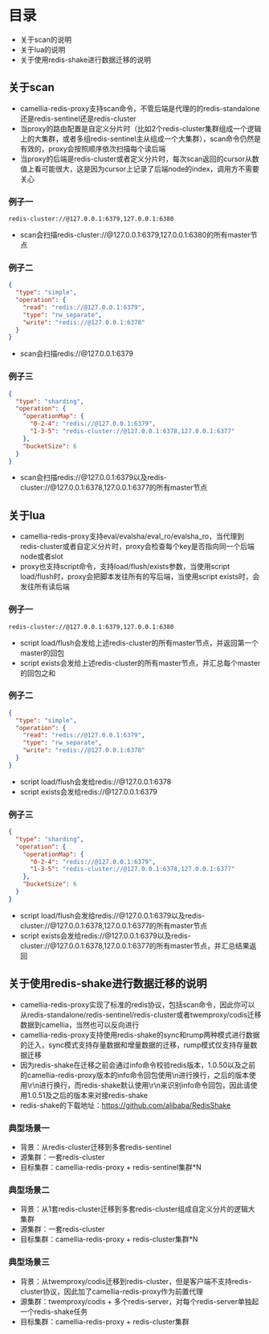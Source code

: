 # 目录
* 关于scan的说明
* 关于lua的说明
* 关于使用redis-shake进行数据迁移的说明

## 关于scan

* camellia-redis-proxy支持scan命令，不管后端是代理的的redis-standalone还是redis-sentinel还是redis-cluster
* 当proxy的路由配置是自定义分片时（比如2个redis-cluster集群组成一个逻辑上的大集群，或者多组redis-sentinel主从组成一个大集群），scan命令仍然是有效的，proxy会按照顺序依次扫描每个读后端
* 当proxy的后端是redis-cluster或者定义分片时，每次scan返回的cursor从数值上看可能很大，这是因为cursor上记录了后端node的index，调用方不需要关心

### 例子一
```
redis-cluster://@127.0.0.1:6379,127.0.0.1:6380
```
* scan会扫描redis-cluster://@127.0.0.1:6379,127.0.0.1:6380的所有master节点

### 例子二
```json
{
  "type": "simple",
  "operation": {
    "read": "redis://@127.0.0.1:6379",
    "type": "rw_separate",
    "write": "redis://@127.0.0.1:6378"
  }
}
```
* scan会扫描redis://@127.0.0.1:6379

### 例子三
```json
{
  "type": "sharding",
  "operation": {
    "operationMap": {
      "0-2-4": "redis://@127.0.0.1:6379",
      "1-3-5": "redis-cluster://@127.0.0.1:6378,127.0.0.1:6377"
    },
    "bucketSize": 6
  }
}
```
* scan会扫描redis://@127.0.0.1:6379以及redis-cluster://@127.0.0.1:6378,127.0.0.1:6377的所有master节点


## 关于lua

* camellia-redis-proxy支持eval/evalsha/eval_ro/evalsha_ro，当代理到redis-cluster或者自定义分片时，proxy会检查每个key是否指向同一个后端node或者slot
* proxy也支持script命令，支持load/flush/exists参数，当使用script load/flush时，proxy会把脚本发往所有的写后端，当使用script exists时，会发往所有读后端

### 例子一
```
redis-cluster://@127.0.0.1:6379,127.0.0.1:6380
```
* script load/flush会发给上述redis-cluster的所有master节点，并返回第一个master的回包
* script exists会发给上述redis-cluster的所有master节点，并汇总每个master的回包之和

### 例子二
```json
{
  "type": "simple",
  "operation": {
    "read": "redis://@127.0.0.1:6379",
    "type": "rw_separate",
    "write": "redis://@127.0.0.1:6378"
  }
}
```
* script load/flush会发给redis://@127.0.0.1:6378
* script exists会发给redis://@127.0.0.1:6379

### 例子三
```json
{
  "type": "sharding",
  "operation": {
    "operationMap": {
      "0-2-4": "redis://@127.0.0.1:6379",
      "1-3-5": "redis-cluster://@127.0.0.1:6378,127.0.0.1:6377"
    },
    "bucketSize": 6
  }
}
```
* script load/flush会发给redis://@127.0.0.1:6379以及redis-cluster://@127.0.0.1:6378,127.0.0.1:6377的所有master节点
* script exists会发给redis://@127.0.0.1:6379以及redis-cluster://@127.0.0.1:6378,127.0.0.1:6377的所有master节点，并汇总结果返回

## 关于使用redis-shake进行数据迁移的说明
* camellia-redis-proxy实现了标准的redis协议，包括scan命令，因此你可以从redis-standalone/redis-sentinel/redis-cluster或者twemproxy/codis迁移数据到camellia，当然也可以反向进行
* camellia-redis-proxy支持使用redis-shake的sync和rump两种模式进行数据的迁入，sync模式支持存量数据和增量数据的迁移，rump模式仅支持存量数据迁移
* 因为redis-shake在迁移之前会通过info命令校验redis版本，1.0.50以及之前的camellia-redis-proxy版本的info命令回包使用\n进行换行，之后的版本使用\r\n进行换行，而redis-shake默认使用\r\n来识别info命令回包，因此请使用1.0.51及之后的版本来对接redis-shake
* redis-shake的下载地址：https://github.com/alibaba/RedisShake

### 典型场景一
* 背景：从redis-cluster迁移到多套redis-sentinel
* 源集群：一套redis-cluster
* 目标集群：camellia-redis-proxy + redis-sentinel集群*N

### 典型场景二
* 背景：从1套redis-cluster迁移到多套redis-cluster组成自定义分片的逻辑大集群
* 源集群：一套redis-cluster
* 目标集群：camellia-redis-proxy + redis-cluster集群*N

### 典型场景三
* 背景：从twemproxy/codis迁移到redis-cluster，但是客户端不支持redis-cluster协议，因此加了camellia-redis-proxy作为前置代理
* 源集群：twemproxy/codis + 多个redis-server，对每个redis-server单独起一个redis-shake任务
* 目标集群：camellia-redis-proxy + redis-cluster集群